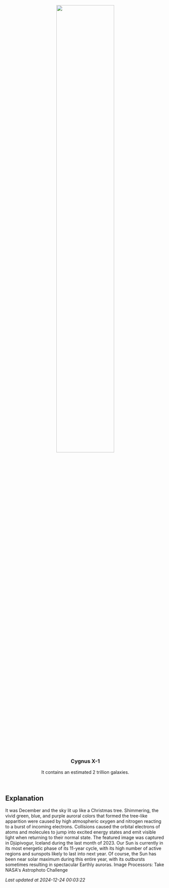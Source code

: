 <p align='center'>
    <img src='https://apod.nasa.gov/apod/image/2412/AuroraTree_Zhang_960.jpg' width='60%' />
    <h3 align="center">Cygnus X-1</h3>
    <p align="center">It contains an estimated 2 trillion galaxies.</p>
</p>
<br/>

Explanation
--
It was December and the sky lit up like a Christmas tree. Shimmering, the vivid green, blue, and purple auroral colors that formed the tree-like apparition were caused by high atmospheric oxygen and nitrogen reacting to a burst of incoming electrons.  Collisions caused the orbital electrons of atoms and molecules to jump into excited energy states and emit visible light when returning to their normal state. The featured image was captured in Djúpivogur, Iceland during the last month of 2023. Our Sun is currently in its most energetic phase of its 11-year cycle, with its high number of active regions and sunspots likely to last into next year. Of course, the Sun has been near solar maximum during this entire year, with its outbursts sometimes resulting in spectacular Earthly auroras.    Image Processors: Take NASA's Astrophoto Challenge


*Last updated at 2024-12-24 00:03:22*
